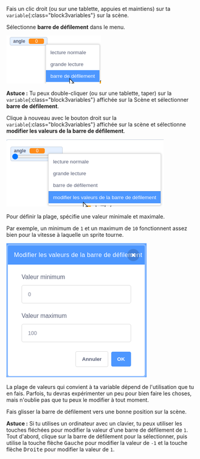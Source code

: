 Fais un clic droit (ou sur une tablette, appuies et maintiens) sur ta `variable`{:class="block3variables"} sur la scène.

Sélectionne **barre de défilement** dans le menu.

![Sélection de « barre de défilement » dans le menu.](images/variable-slider.png)

**Astuce :** Tu peux double-cliquer (ou sur une tablette, taper) sur la `variable`{:class="block3variables"} affichée sur la Scène et sélectionner **barre de défilement**.

Clique à nouveau avec le bouton droit sur la `variable`{:class="block3variables"} affichée sur la scène et sélectionne **modifier les valeurs de la barre de défilement**.

![Sélection de « modifier les valeurs de la barre de défilement » dans le menu.](images/slider-range.png)

Pour définir la plage, spécifie une valeur minimale et maximale.

Par exemple, un minimum de `1` et un maximum de `10` fonctionnent assez bien pour la vitesse à laquelle un sprite tourne.

![Modifier les valeurs de la barre de défilement de 1 à 10.](images/slider-values.png)

La plage de valeurs qui convient à ta variable dépend de l'utilisation que tu en fais. Parfois, tu devras expérimenter un peu pour bien faire les choses, mais n'oublie pas que tu peux le modifier à tout moment.

Fais glisser la barre de défilement vers une bonne position sur la scène.

**Astuce :** Si tu utilises un ordinateur avec un clavier, tu peux utiliser les touches fléchées pour modifier la valeur d'une barre de défilement de `1`. Tout d'abord, clique sur la barre de défilement pour la sélectionner, puis utilise la touche flèche <kbd>Gauche</kbd> pour modifier la valeur de `-1` et la touche flèche <kbd>Droite</kbd> pour modifier la valeur de `1`.

